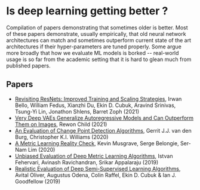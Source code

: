 # Is deep learning getting better ? 

Compilation of papers demonstrating that sometimes older is better.
Most of these papers demonstrate, usually empirically, that old neural network architectures can match and sometimes outperform current state of the art architectures if their hyper-parameters are tuned properly.
Some argue more broadly that how we evaluate ML models is borked -- real-world usage is so far from the academic setting that it is hard to glean much from published papers.

## Papers

- [Revisiting ResNets: Improved Training and Scaling Strategies](https://arxiv.org/abs/2103.07579), Irwan Bello, William Fedus, Xianzhi Du, Ekin D. Cubuk, Aravind Srinivas, Tsung-Yi Lin, Jonathon Shlens, Barret Zoph (2021)
- [Very Deep VAEs Generalize Autoregressive Models and Can Outperform Them on Images](https://arxiv.org/abs/2011.10650), Rewon Child (2021)
- [An Evaluation of Change Point Detection Algorithms](https://arxiv.org/abs/2003.06222), Gerrit J.J. van den Burg, Christopher K.I. Williams (2020)
- [A Metric Learning Reality Check](https://arxiv.org/abs/2003.08505v1), Kevin Musgrave, Serge Belongie, Ser-Nam Lim (2020)
- [Unbiased Evaluation of Deep Metric Learning Algorithms](https://arxiv.org/abs/1911.12528), Istvan Fehervari, Avinash Ravichandran, Srikar Appalaraju (2019)
- [Realistic Evaluation of Deep Semi-Supervised Learning Algorithms](https://arxiv.org/abs/1804.09170), Avital Oliver, Augustus Odena, Colin Raffel, Ekin D. Cubuk & Ian J. Goodfellow (2019)
